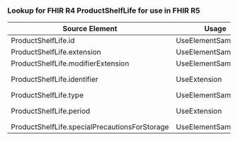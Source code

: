 ### Lookup for FHIR R4 ProductShelfLife for use in FHIR R5

| Source Element | Usage | Target |
| -------------- | ----- | ------ |
| ProductShelfLife.id | UseElementSameName | ProductShelfLife.id |
| ProductShelfLife.extension | UseElementSameName | ProductShelfLife.extension |
| ProductShelfLife.modifierExtension | UseElementSameName | ProductShelfLife.modifierExtension |
| ProductShelfLife.identifier | UseExtension | http://hl7.org/fhir/4.0/StructureDefinition/extension-ProductShelfLife.identifier |
| ProductShelfLife.type | UseElementSameName | ProductShelfLife.type |
| ProductShelfLife.period | UseExtension | http://hl7.org/fhir/4.0/StructureDefinition/extension-ProductShelfLife.period |
| ProductShelfLife.specialPrecautionsForStorage | UseElementSameName | ProductShelfLife.specialPrecautionsForStorage |
